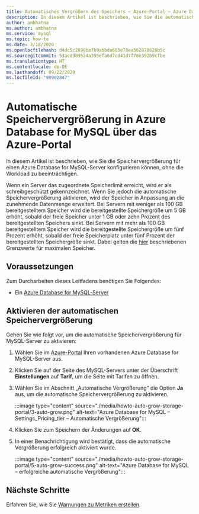 ```yaml
---
title: Automatisches Vergrößern des Speichers – Azure-Portal – Azure Database for MySQL
description: In diesem Artikel ist beschrieben, wie Sie die automatische Speichervergrößerung für Azure Database for MySQL über das Azure-Portal aktivieren können.
author: ambhatna
ms.author: ambhatna
ms.service: mysql
ms.topic: how-to
ms.date: 3/18/2020
ms.openlocfilehash: d4dc5c2690be7b9abbda685e78ea562878626b5c
ms.sourcegitcommit: 53acd9895a4a395efa6d7cd41d7f78e392b9cfbe
ms.translationtype: HT
ms.contentlocale: de-DE
ms.lasthandoff: 09/22/2020
ms.locfileid: "90902847"
---
```

# <a name="auto-grow-storage-in-azure-database-for-mysql-using-the-azure-portal"></a>Automatische Speichervergrößerung in Azure Database for MySQL über das Azure-Portal
In diesem Artikel ist beschrieben, wie Sie die Speichervergrößerung für einen Azure Database for MySQL-Server konfigurieren können, ohne die Workload zu beeinträchtigen.

Wenn ein Server das zugeordnete Speicherlimit erreicht, wird er als schreibgeschützt gekennzeichnet. Wenn Sie jedoch die automatische Speichervergrößerung aktivieren, wird der Speicher in Anpassung an die zunehmende Datenmenge erweitert. Bei Servern mit weniger als 100 GB bereitgestelltem Speicher wird die bereitgestellte Speichergröße um 5 GB erhöht, sobald der freie Speicher unter 1 GB oder zehn Prozent des bereitgestellten Speichers sinkt. Bei Servern mit mehr als 100 GB bereitgestelltem Speicher wird die bereitgestellte Speichergröße um fünf Prozent erhöht, sobald der freie Speicherplatz unter fünf Prozent der bereitgestellten Speichergröße sinkt. Dabei gelten die [hier](https://docs.microsoft.com/azure/mysql/concepts-pricing-tiers#storage) beschriebenen Grenzwerte für maximalen Speicher.

## <a name="prerequisites"></a>Voraussetzungen
Zum Durcharbeiten dieses Leitfadens benötigen Sie Folgendes:
- Ein [Azure Database for MySQL-Server](quickstart-create-mysql-server-database-using-azure-portal.md)

## <a name="enable-storage-auto-grow"></a>Aktivieren der automatischen Speichervergrößerung 

Gehen Sie wie folgt vor, um die automatische Speichervergrößerung für MySQL-Server zu aktivieren:

1. Wählen Sie im [Azure-Portal](https://portal.azure.com/) Ihren vorhandenen Azure Database for MySQL-Server aus.

2. Klicken Sie auf der Seite des MySQL-Servers unter der Überschrift **Einstellungen** auf **Tarif**, um die Seite mit Tarifen zu öffnen.

3. Wählen Sie im Abschnitt „Automatische Vergrößerung“ die Option **Ja** aus, um die automatische Speichervergrößerung zu aktivieren.

    :::image type="content" source="./media/howto-auto-grow-storage-portal/3-auto-grow.png" alt-text="Azure Database for MySQL – Settings_Pricing_tier – Automatische Vergrößerung":::

4. Klicken Sie zum Speichern der Änderungen auf **OK**.

5. In einer Benachrichtigung wird bestätigt, dass die automatische Vergrößerung erfolgreich aktiviert wurde.

    :::image type="content" source="./media/howto-auto-grow-storage-portal/5-auto-grow-success.png" alt-text="Azure Database for MySQL – erfolgreiche automatische Vergrößerung":::

## <a name="next-steps"></a>Nächste Schritte

Erfahren Sie, wie Sie [Warnungen zu Metriken erstellen](howto-alert-on-metric.md).
